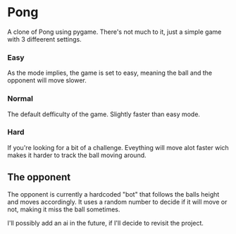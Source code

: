 # Pong
A clone of Pong using pygame.
There's not much to it, just a simple game with 3 diffeerent settings.


### Easy
As the mode implies, the game is set to easy, meaning the ball and the opponent will move slower. 

### Normal
The default defficulty of the game. Slightly faster than easy mode. 

### Hard
If you're looking for a bit of a challenge. Eveything will move alot faster wich makes it harder to track the ball moving around.


## The opponent
The opponent is currently a hardcoded "bot" that follows the balls height and moves accordingly. It uses a random number to decide if it will move or not, making it miss the ball sometimes.

I'll possibly add an ai in the future, if I'll decide to revisit the project.
